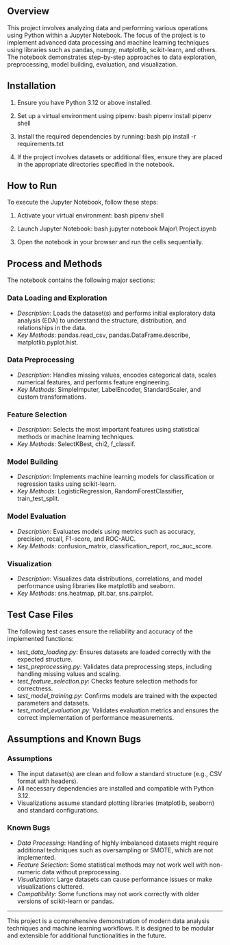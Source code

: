 ## Overview
This project involves analyzing data and performing various operations using Python within a Jupyter Notebook. The focus of the project is to implement advanced data processing and machine learning techniques using libraries such as pandas, numpy, matplotlib, scikit-learn, and others. The notebook demonstrates step-by-step approaches to data exploration, preprocessing, model building, evaluation, and visualization.

## Installation
1. Ensure you have Python 3.12 or above installed.
2. Set up a virtual environment using pipenv:
    bash
    pipenv install
    pipenv shell
    
3. Install the required dependencies by running:
    bash
    pip install -r requirements.txt
    
4. If the project involves datasets or additional files, ensure they are placed in the appropriate directories specified in the notebook.

## How to Run
To execute the Jupyter Notebook, follow these steps:

1. Activate your virtual environment:
    bash
    pipenv shell
    
2. Launch Jupyter Notebook:
    bash
    jupyter notebook Major\ Project.ipynb
    
3. Open the notebook in your browser and run the cells sequentially.

## Process and Methods
The notebook contains the following major sections:

### Data Loading and Exploration
- *Description*: Loads the dataset(s) and performs initial exploratory data analysis (EDA) to understand the structure, distribution, and relationships in the data.
- *Key Methods*: pandas.read_csv, pandas.DataFrame.describe, matplotlib.pyplot.hist.

### Data Preprocessing
- *Description*: Handles missing values, encodes categorical data, scales numerical features, and performs feature engineering.
- *Key Methods*: SimpleImputer, LabelEncoder, StandardScaler, and custom transformations.

### Feature Selection
- *Description*: Selects the most important features using statistical methods or machine learning techniques.
- *Key Methods*: SelectKBest, chi2, f_classif.

### Model Building
- *Description*: Implements machine learning models for classification or regression tasks using scikit-learn.
- *Key Methods*: LogisticRegression, RandomForestClassifier, train_test_split.

### Model Evaluation
- *Description*: Evaluates models using metrics such as accuracy, precision, recall, F1-score, and ROC-AUC.
- *Key Methods*: confusion_matrix, classification_report, roc_auc_score.

### Visualization
- *Description*: Visualizes data distributions, correlations, and model performance using libraries like matplotlib and seaborn.
- *Key Methods*: sns.heatmap, plt.bar, sns.pairplot.

## Test Case Files
The following test cases ensure the reliability and accuracy of the implemented functions:

- *test_data_loading.py*: Ensures datasets are loaded correctly with the expected structure.
- *test_preprocessing.py*: Validates data preprocessing steps, including handling missing values and scaling.
- *test_feature_selection.py*: Checks feature selection methods for correctness.
- *test_model_training.py*: Confirms models are trained with the expected parameters and datasets.
- *test_model_evaluation.py*: Validates evaluation metrics and ensures the correct implementation of performance measurements.

## Assumptions and Known Bugs

### Assumptions
- The input dataset(s) are clean and follow a standard structure (e.g., CSV format with headers).
- All necessary dependencies are installed and compatible with Python 3.12.
- Visualizations assume standard plotting libraries (matplotlib, seaborn) and standard configurations.

### Known Bugs
- *Data Processing*: Handling of highly imbalanced datasets might require additional techniques such as oversampling or SMOTE, which are not implemented.
- *Feature Selection*: Some statistical methods may not work well with non-numeric data without preprocessing.
- *Visualization*: Large datasets can cause performance issues or make visualizations cluttered.
- *Compatibility*: Some functions may not work correctly with older versions of scikit-learn or pandas.

---
This project is a comprehensive demonstration of modern data analysis techniques and machine learning workflows. It is designed to be modular and extensible for additional functionalities in the future.
